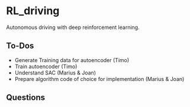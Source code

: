 # RL_driving
Autonomous driving with deep reinforcement learning.  

## To-Dos
* Generate Training data for autoencoder (Timo)
* Train autoencoder (Timo)
* Understand SAC (Marius & Joan)
* Prepare algorithm code of choice for implementation (Marius & Joan)


## Questions
